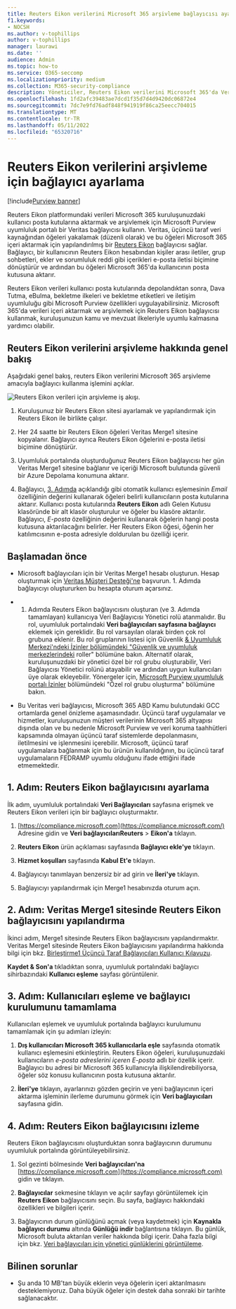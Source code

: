 ```yaml
---
title: Reuters Eikon verilerini Microsoft 365 arşivleme bağlayıcısı ayarlama
f1.keywords:
- NOCSH
ms.author: v-tophillips
author: v-tophillips
manager: laurawi
ms.date: ''
audience: Admin
ms.topic: how-to
ms.service: O365-seccomp
ms.localizationpriority: medium
ms.collection: M365-security-compliance
description: Yöneticiler, Reuters Eikon verilerini Microsoft 365'da Veritas'tan içeri aktarmak ve arşivlemek için bir bağlayıcı ayarlayabilir. Bu bağlayıcı, Microsoft 365'da üçüncü taraf veri kaynaklarından verileri arşivleyabilmenizi sağlar. Bu verileri arşivledikten sonra, üçüncü taraf verilerini yönetmek için yasal tutma, içerik arama ve bekletme ilkeleri gibi uyumluluk özelliklerini kullanabilirsiniz.
ms.openlocfilehash: 1fd2afc39483ae7dcd1f35d7d4d9420dc06872e4
ms.sourcegitcommit: 7dc7e9fd76adf848f941919f86ca25eecc704015
ms.translationtype: MT
ms.contentlocale: tr-TR
ms.lasthandoff: 05/11/2022
ms.locfileid: "65320716"
---
```

# <a name="set-up-a-connector-to-archive-reuters-eikon-data"></a>Reuters Eikon verilerini arşivleme için bağlayıcı ayarlama

[!include[Purview banner](../includes/purview-rebrand-banner.md)]

Reuters Eikon platformundaki verileri Microsoft 365 kuruluşunuzdaki kullanıcı posta kutularına aktarmak ve arşivlemek için Microsoft Purview uyumluluk portalı bir Veritas bağlayıcısı kullanın. Veritas, üçüncü taraf veri kaynağından öğeleri yakalamak (düzenli olarak) ve bu öğeleri Microsoft 365 içeri aktarmak için yapılandırılmış bir [Reuters Eikon](https://globanet.com/eikon/) bağlayıcısı sağlar. Bağlayıcı, bir kullanıcının Reuters Eikon hesabından kişiler arası iletiler, grup sohbetleri, ekler ve sorumluluk reddi gibi içerikleri e-posta iletisi biçimine dönüştürür ve ardından bu öğeleri Microsoft 365'da kullanıcının posta kutusuna aktarır.

Reuters Eikon verileri kullanıcı posta kutularında depolandıktan sonra, Dava Tutma, eBulma, bekletme ilkeleri ve bekletme etiketleri ve iletişim uyumluluğu gibi Microsoft Purview özellikleri uygulayabilirsiniz. Microsoft 365'da verileri içeri aktarmak ve arşivlemek için Reuters Eikon bağlayıcısı kullanmak, kuruluşunuzun kamu ve mevzuat ilkeleriyle uyumlu kalmasına yardımcı olabilir.

## <a name="overview-of-archiving-reuters-eikon-data"></a>Reuters Eikon verilerini arşivleme hakkında genel bakış

Aşağıdaki genel bakış, reuters Eikon verilerini Microsoft 365 arşivleme amacıyla bağlayıcı kullanma işlemini açıklar.

![Reuters Eikon verileri için arşivleme iş akışı.](../media/ReutersEikonConnectorWorkflow.png)

1. Kuruluşunuz bir Reuters Eikon sitesi ayarlamak ve yapılandırmak için Reuters Eikon ile birlikte çalışır.

2. Her 24 saatte bir Reuters Eikon öğeleri Veritas Merge1 sitesine kopyalanır. Bağlayıcı ayrıca Reuters Eikon öğelerini e-posta iletisi biçimine dönüştürür.

3. Uyumluluk portalında oluşturduğunuz Reuters Eikon bağlayıcısı her gün Veritas Merge1 sitesine bağlanır ve içeriği Microsoft bulutunda güvenli bir Azure Depolama konumuna aktarır.

4. Bağlayıcı, [3. Adımda](#step-3-map-users-and-complete-the-connector-setup) açıklandığı gibi otomatik kullanıcı eşlemesinin *Email* özelliğinin değerini kullanarak öğeleri belirli kullanıcıların posta kutularına aktarır. Kullanıcı posta kutularında **Reuters Eikon** adlı Gelen Kutusu klasöründe bir alt klasör oluşturulur ve öğeler bu klasöre aktarılır. Bağlayıcı, *E-posta* özelliğinin değerini kullanarak öğelerin hangi posta kutusuna aktarılacağını belirler. Her Reuters Eikon öğesi, öğenin her katılımcısının e-posta adresiyle doldurulan bu özelliği içerir.

## <a name="before-you-begin"></a>Başlamadan önce

- Microsoft bağlayıcıları için bir Veritas Merge1 hesabı oluşturun. Hesap oluşturmak için [Veritas Müşteri Desteği'ne](https://globanet.com/ms-connectors-contact) başvurun. 1. Adımda bağlayıcıyı oluştururken bu hesapta oturum açarsınız.

- 1. Adımda Reuters Eikon bağlayıcısını oluşturan (ve 3. Adımda tamamlayan) kullanıcıya Veri Bağlayıcısı Yönetici rolü atanmalıdır. Bu rol, uyumluluk portalındaki **Veri bağlayıcıları sayfasına bağlayıcı** eklemek için gereklidir. Bu rol varsayılan olarak birden çok rol grubuna eklenir. Bu rol gruplarının listesi için Güvenlik [& Uyumluluk Merkezi'ndeki İzinler bölümündeki "Güvenlik ve uyumluluk merkezlerindeki](../security/office-365-security/permissions-in-the-security-and-compliance-center.md#roles-in-the-security--compliance-center) roller" bölümüne bakın. Alternatif olarak, kuruluşunuzdaki bir yönetici özel bir rol grubu oluşturabilir, Veri Bağlayıcısı Yönetici rolünü atayabilir ve ardından uygun kullanıcıları üye olarak ekleyebilir. Yönergeler için, [Microsoft Purview uyumluluk portalı İzinler](microsoft-365-compliance-center-permissions.md#create-a-custom-role-group) bölümündeki "Özel rol grubu oluşturma" bölümüne bakın.

- Bu Veritas veri bağlayıcısı, Microsoft 365 ABD Kamu bulutundaki GCC ortamlarda genel önizleme aşamasındadır. Üçüncü taraf uygulamalar ve hizmetler, kuruluşunuzun müşteri verilerinin Microsoft 365 altyapısı dışında olan ve bu nedenle Microsoft Purview ve veri koruma taahhütleri kapsamında olmayan üçüncü taraf sistemlerde depolanmasını, iletilmesini ve işlenmesini içerebilir. Microsoft, üçüncü taraf uygulamalara bağlanmak için bu ürünün kullanıldığının, bu üçüncü taraf uygulamaların FEDRAMP uyumlu olduğunu ifade ettiğini ifade etmemektedir.

## <a name="step-1-set-up-the-reuters-eikon-connector"></a>1. Adım: Reuters Eikon bağlayıcısını ayarlama

İlk adım, uyumluluk portalındaki **Veri Bağlayıcıları** sayfasına erişmek ve Reuters Eikon verileri için bir bağlayıcı oluşturmaktır.

1. [https://compliance.microsoft.com](https://compliance.microsoft.com/) Adresine gidin ve **Veri bağlayıcılarıReuters** >  **Eikon'a** tıklayın.

2. **Reuters Eikon** ürün açıklaması sayfasında **Bağlayıcı ekle'ye** tıklayın.

3. **Hizmet koşulları** sayfasında **Kabul Et'e** tıklayın.

4. Bağlayıcıyı tanımlayan benzersiz bir ad girin ve **İleri'ye** tıklayın.

5. Bağlayıcıyı yapılandırmak için Merge1 hesabınızda oturum açın.

## <a name="step-2-configure-the-reuters-eikon-connector-on-the-veritas-merge1-site"></a>2. Adım: Veritas Merge1 sitesinde Reuters Eikon bağlayıcısını yapılandırma

İkinci adım, Merge1 sitesinde Reuters Eikon bağlayıcısını yapılandırmaktır. Veritas Merge1 sitesinde Reuters Eikon bağlayıcısını yapılandırma hakkında bilgi için bkz. [Birleştirme1 Üçüncü Taraf Bağlayıcıları Kullanıcı Kılavuzu](https://docs.ms.merge1.globanetportal.com/Merge1%20Third-Party%20Connectors%20Reuters%20Eikon%20User%20Guide%20.pdf).

**Kaydet & Son'a** tıkladıktan sonra, uyumluluk portalındaki bağlayıcı sihirbazındaki **Kullanıcı eşleme** sayfası görüntülenir.

## <a name="step-3-map-users-and-complete-the-connector-setup"></a>3. Adım: Kullanıcıları eşleme ve bağlayıcı kurulumunu tamamlama

Kullanıcıları eşlemek ve uyumluluk portalında bağlayıcı kurulumunu tamamlamak için şu adımları izleyin:

1. **Dış kullanıcıları Microsoft 365 kullanıcılarla eşle** sayfasında otomatik kullanıcı eşlemesini etkinleştirin. Reuters Eikon öğeleri, kuruluşunuzdaki kullanıcıların *e-posta adreslerini içeren E-posta* adlı bir özellik içerir. Bağlayıcı bu adresi bir Microsoft 365 kullanıcıyla ilişkilendirebiliyorsa, öğeler söz konusu kullanıcının posta kutusuna aktarılır.

2. **İleri'ye** tıklayın, ayarlarınızı gözden geçirin ve yeni bağlayıcının içeri aktarma işleminin ilerleme durumunu görmek için **Veri bağlayıcıları** sayfasına gidin.

## <a name="step-4-monitor-the-reuters-eikon-connector"></a>4. Adım: Reuters Eikon bağlayıcısını izleme

Reuters Eikon bağlayıcısını oluşturduktan sonra bağlayıcının durumunu uyumluluk portalında görüntüleyebilirsiniz.

1. Sol gezinti bölmesinde **Veri bağlayıcıları'na** [https://compliance.microsoft.com](https://compliance.microsoft.com) gidin ve tıklayın.

2. **Bağlayıcılar** sekmesine tıklayın ve açılır sayfayı görüntülemek için **Reuters Eikon** bağlayıcısını seçin. Bu sayfa, bağlayıcı hakkındaki özellikleri ve bilgileri içerir.

3. Bağlayıcının durum günlüğünü açmak (veya kaydetmek) için **Kaynakla bağlayıcı durumu** altında **Günlüğü indir** bağlantısına tıklayın. Bu günlük, Microsoft buluta aktarılan veriler hakkında bilgi içerir. Daha fazla bilgi için bkz. [Veri bağlayıcıları için yönetici günlüklerini görüntüleme](data-connector-admin-logs.md).

## <a name="known-issues"></a>Bilinen sorunlar

- Şu anda 10 MB'tan büyük eklerin veya öğelerin içeri aktarılmasını desteklemiyoruz. Daha büyük öğeler için destek daha sonraki bir tarihte sağlanacaktır.